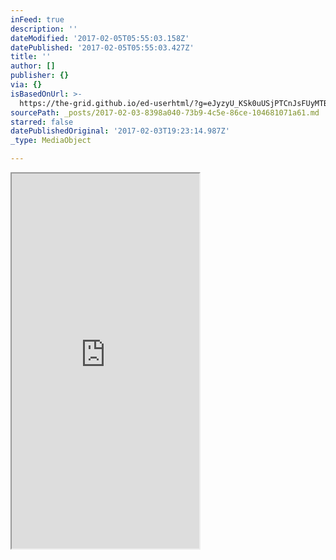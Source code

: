 ```yaml
---
inFeed: true
description: ''
dateModified: '2017-02-05T05:55:03.158Z'
datePublished: '2017-02-05T05:55:03.427Z'
title: ''
author: []
publisher: {}
via: {}
isBasedOnUrl: >-
  https://the-grid.github.io/ed-userhtml/?g=eJyzyU_KSk0uUSjPTCnJsFUyMTBQUshIzUzPKLFVMgWyUxJLEm2VkvLzs3MTi7L1isvTlOxs9CGa7ABjiBP1
sourcePath: _posts/2017-02-03-8398a040-73b9-4c5e-86ce-104681071a61.md
starred: false
datePublishedOriginal: '2017-02-03T19:23:14.987Z'
_type: MediaObject

---
```

<iframe src="https://the-grid.github.io/ed-userhtml/?g=eJw1zsEOwiAQBNB7v4KQeO3iUaS9-SFb2BYMSAOr2L_X2nibSSZ5Y6bsNlF5izTI_KIyx9y0D87RQ45dZ_J0J8v_RQuOvRZnpU5X4Sksno8mO4eMg_TMa9UABdsSuLc5QctxJuvU5ZcSYX0WgoSVqcDtjWmN1HtO8esZOLxdhv3a-AFPkTZu" height="600" style=""></iframe>